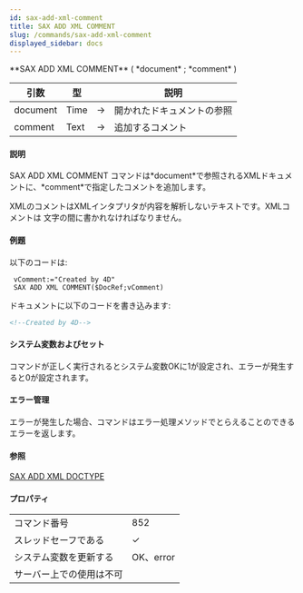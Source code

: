 ```yaml
---
id: sax-add-xml-comment
title: SAX ADD XML COMMENT
slug: /commands/sax-add-xml-comment
displayed_sidebar: docs
---
```


<!--REF #_command_.SAX ADD XML COMMENT.Syntax-->**SAX ADD XML COMMENT** ( *document* ; *comment* )<!-- END REF-->
<!--REF #_command_.SAX ADD XML COMMENT.Params-->
| 引数 | 型 |  | 説明 |
| --- | --- | --- | --- |
| document | Time | &#8594;  | 開かれたドキュメントの参照 |
| comment | Text | &#8594;  | 追加するコメント |

<!-- END REF-->

#### 説明 

<!--REF #_command_.SAX ADD XML COMMENT.Summary-->SAX ADD XML COMMENT コマンドは*document*で参照されるXMLドキュメントに、*comment*で指定したコメントを追加します。<!-- END REF-->

XMLのコメントはXMLインタプリタが内容を解析しないテキストです。XMLコメントは <!-- と --> 文字の間に書かれなければなりません。 

#### 例題 

以下のコードは:

```4d
 vComment:="Created by 4D"
 SAX ADD XML COMMENT($DocRef;vComment)
```

ドキュメントに以下のコードを書き込みます: 

```XML
<!--Created by 4D-->
```

#### システム変数およびセット 

 コマンドが正しく実行されるとシステム変数OKに1が設定され、エラーが発生すると0が設定されます。

#### エラー管理 

エラーが発生した場合、コマンドはエラー処理メソッドでとらえることのできるエラーを返します。

#### 参照 

[SAX ADD XML DOCTYPE](sax-add-xml-doctype.md)  

#### プロパティ
|  |  |
| --- | --- |
| コマンド番号 | 852 |
| スレッドセーフである | &check; |
| システム変数を更新する | OK、error |
| サーバー上での使用は不可 ||


